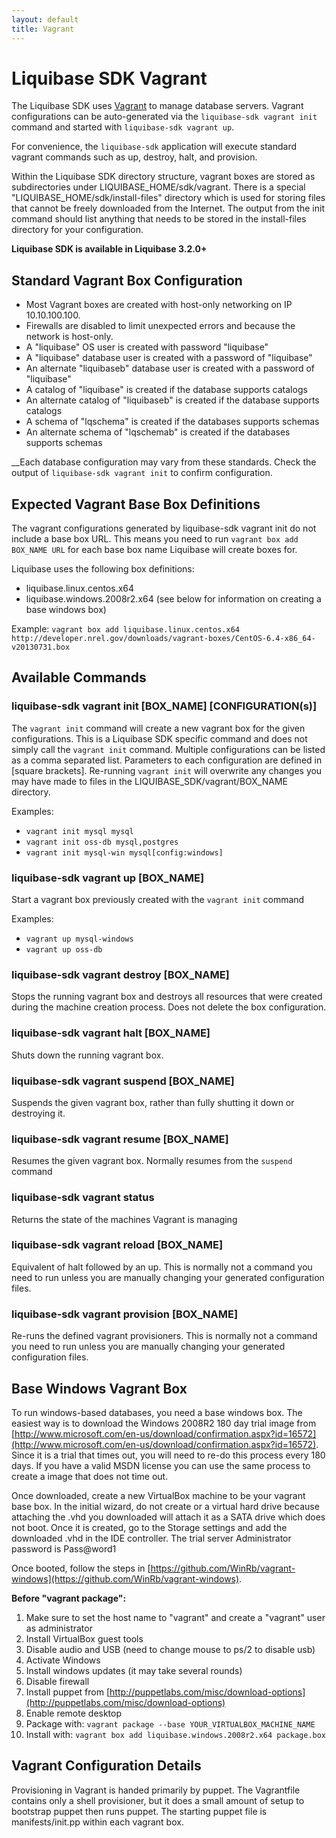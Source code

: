 ```yaml
---
layout: default
title: Vagrant
---
```


# Liquibase SDK Vagrant

The Liquibase SDK uses [Vagrant](http://vagrantup.com/) to manage database servers.
Vagrant configurations can be auto-generated via the `liquibase-sdk vagrant init` command and started with `liquibase-sdk vagrant up`.

For convenience, the `liquibase-sdk` application will execute standard vagrant commands such as up, destroy, halt, and provision.

Within the Liquibase SDK directory structure, vagrant boxes are stored as subdirectories under LIQUIBASE_HOME/sdk/vagrant.
There is a special "LIQUIBASE_HOME/sdk/install-files" directory which is used for storing files that cannot be freely downloaded from the Internet.
The output from the init command should list anything that needs to be stored in the install-files directory for your configuration.

__Liquibase SDK is available in Liquibase 3.2.0+__

## Standard Vagrant Box Configuration

* Most Vagrant boxes are created with host-only networking on IP 10.10.100.100.
* Firewalls are disabled to limit unexpected errors and because the network is host-only.
* A "liquibase" OS user is created with password "liquibase"
* A "liquibase" database user is created with a password of "liquibase"
* An alternate "liquibaseb" database user is created with a password of "liquibase"
* A catalog of "liquibase" is created if the database supports catalogs
* An alternate catalog of "liquibaseb" is created if the database supports catalogs
* A schema of "lqschema" is created if the databases supports schemas
* An alternate schema of "lqschemab" is created if the databases supports schemas

__Each database configuration may vary from these standards. Check the output of `liquibase-sdk vagrant init` to confirm configuration.

## Expected Vagrant Base Box Definitions

The vagrant configurations generated by liquibase-sdk vagrant init do not include a base box URL.
This means you need to run `vagrant box add BOX_NAME URL` for each base box name Liquibase will create boxes for.

Liquibase uses the following box definitions:

* liquibase.linux.centos.x64
* liquibase.windows.2008r2.x64 (see below for information on creating a base windows box)

Example: `vagrant box add liquibase.linux.centos.x64 http://developer.nrel.gov/downloads/vagrant-boxes/CentOS-6.4-x86_64-v20130731.box`


## Available Commands

### liquibase-sdk vagrant init [BOX_NAME] [CONFIGURATION(s)]

The `vagrant init` command will create a new vagrant box for the given configurations. This is a Liquibase SDK specific command and does not simply call the `vagrant init` command.
Multiple configurations can be listed as
a comma separated list. Parameters to each configuration are defined in [square brackets]. Re-running `vagrant init` will overwrite any changes you may have made to files in the LIQUIBASE_SDK/vagrant/BOX_NAME directory.

Examples:

* `vagrant init mysql mysql`
* `vagrant init oss-db mysql,postgres`
* `vagrant init mysql-win mysql[config:windows]`

### liquibase-sdk vagrant up [BOX_NAME]

Start a vagrant box previously created with the `vagrant init` command

Examples:

* `vagrant up mysql-windows`
* `vagrant up oss-db`

### liquibase-sdk vagrant destroy [BOX_NAME]

Stops the running vagrant box and destroys all resources that were created during the machine creation process. Does not delete the box configuration.

### liquibase-sdk vagrant halt [BOX_NAME]

Shuts down the running vagrant box.

### liquibase-sdk vagrant suspend [BOX_NAME]

Suspends the given vagrant box, rather than fully shutting it down or destroying it.

### liquibase-sdk vagrant resume [BOX_NAME]

Resumes the given vagrant box. Normally resumes from the `suspend` command

### liquibase-sdk vagrant status

Returns the state of the machines Vagrant is managing

### liquibase-sdk vagrant reload [BOX_NAME]

Equivalent of halt followed by an up. This is normally not a command you need to run unless you are manually changing your generated configuration files.

### liquibase-sdk vagrant provision [BOX_NAME]

Re-runs the defined vagrant provisioners. This is normally not a command you need to run unless you are manually changing your generated configuration files.

## Base Windows Vagrant Box

To run windows-based databases, you need a base windows box. The easiest way is to download the Windows 2008R2 180 day trial
image from [http://www.microsoft.com/en-us/download/confirmation.aspx?id=16572](http://www.microsoft.com/en-us/download/confirmation.aspx?id=16572).
Since it is a trial that times out, you will need to re-do this process every 180 days.
If you have a valid MSDN license you can use the same process to create a image that does not time out.

Once downloaded, create a new VirtualBox machine to be your vagrant base box. In the initial wizard, do not create or a virtual hard drive because
attaching the .vhd you downloaded will attach it as a SATA drive which does not boot. Once it is created, go to the Storage settings and add the downloaded
.vhd in the IDE controller. The trial server Administrator password is Pass@word1

Once booted, follow the steps in [https://github.com/WinRb/vagrant-windows](https://github.com/WinRb/vagrant-windows).

__Before "vagrant package":__

1. Make sure to set the host name to "vagrant" and create a "vagrant" user as administrator
1. Install VirtualBox guest tools
1. Disable audio and USB (need to change mouse to ps/2 to disable usb)
1. Activate Windows
1. Install windows updates (it may take several rounds)
1. Disable firewall
1. Install puppet from [http://puppetlabs.com/misc/download-options](http://puppetlabs.com/misc/download-options)
1. Enable remote desktop
1. Package with: `vagrant package --base YOUR_VIRTUALBOX_MACHINE_NAME`
1. Install with: `vagrant box add liquibase.windows.2008r2.x64 package.box`

## Vagrant Configuration Details

Provisioning in Vagrant is handed primarily by puppet.
The Vagrantfile contains only a shell provisioner, but it does a small amount of setup to bootstrap puppet then runs puppet.
The starting puppet file is manifests/init.pp within each vagrant box.


